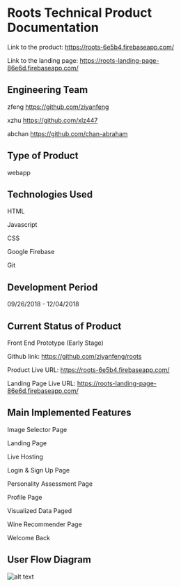 # Roots Technical Product Documentation

Link to the product:
https://roots-6e5b4.firebaseapp.com/

Link to the landing page:
https://roots-landing-page-86e6d.firebaseapp.com/

## Engineering Team

zfeng https://github.com/ziyanfeng

xzhu https://github.com/xlz447

abchan https://github.com/chan-abraham


## Type of Product

webapp


## Technologies Used

HTML

Javascript

CSS

Google Firebase

Git


## Development Period

09/26/2018 - 12/04/2018


## Current Status of Product

Front End Prototype (Early Stage)

Github link: https://github.com/ziyanfeng/roots

Product Live URL: https://roots-6e5b4.firebaseapp.com/

Landing Page Live URL: https://roots-landing-page-86e6d.firebaseapp.com/


## Main Implemented Features

Image Selector Page

Landing Page

Live Hosting

Login & Sign Up Page

Personality Assessment Page

Profile Page

Visualized Data Paged

Wine Recommender Page

Welcome Back

## User Flow Diagram

![alt text](https://github.com/ziyanfeng/roots/blob/master/misc/UserFlowDiagram.png "User Flow Diagram")
